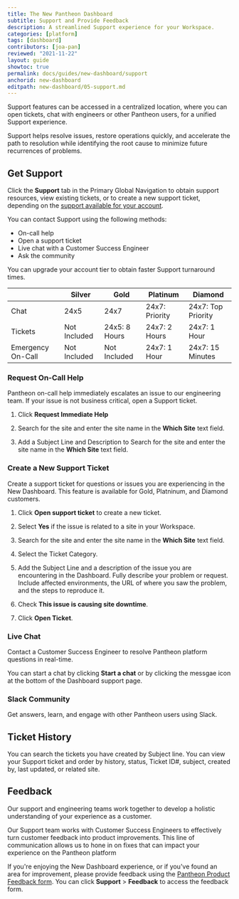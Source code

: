 ```yaml
---
title: The New Pantheon Dashboard
subtitle: Support and Provide Feedback
description: A streamlined Support experience for your Workspace.
categories: [platform]
tags: [dashboard]
contributors: [joa-pan]
reviewed: "2021-11-22"
layout: guide
showtoc: true
permalink: docs/guides/new-dashboard/support
anchorid: new-dashboard
editpath: new-dashboard/05-support.md
---
```


Support features can be accessed in a centralized location, where you can open tickets, chat with engineers or other Pantheon users, for a unified Support experience. 

Support helps resolve issues, restore operations quickly, and accelerate the path to resolution while identifying the root cause to minimize future recurrences of problems.

## Get Support

Click the **Support** tab in the Primary Global Navigation to obtain support resources, view existing tickets, or to create a new support ticket, depending on the [support available for your account](/guides/support/#support-features-and-response-times). 

You can contact Support using the following methods:
* On-call help 
* Open a support ticket
* Live chat with a Customer Success Engineer
* Ask the community 

You can upgrade your account tier to obtain faster Support turnaround times.

||Silver| Gold| Platinum| Diamond|
|------|-----|---------|--------|--------|    
|Chat|24x5|24x7|24x7: Priority|	24x7: Top Priority|
|Tickets| Not Included |24x5: 8 Hours|	24x7: 2 Hours|	24x7: 1 Hour|
|Emergency On-Call| Not Included|Not Included|24x7: 1 Hour|24x7: 15 Minutes|

### Request On-Call Help 

Pantheon on-call help immediately escalates an issue to our engineering team. If your issue is not business critical, open a Support ticket. 

1. Click **Request Immediate Help** 

1. Search for the site and enter the site name in the **Which Site** text field.

1. Add a Subject Line and Description to Search for the site and enter the site name in the **Which Site** text field.

### Create a New Support Ticket

Create a support ticket for questions or issues you are experiencing in the New Dashboard. This feature is available for Gold, Platninum, and Diamond customers.

1. Click **Open support ticket** to create a new ticket. 

1. Select **Yes** if the issue is related to a site in your Workspace. 

1. Search for the site and enter the site name in the **Which Site** text field.

1. Select the Ticket Category.

1. Add the Subject Line and a description of the issue you are encountering in the Dashboard. Fully describe your problem or request. Include affected environments, the URL of where you saw the problem, and the steps to reproduce it.

1. Check **This issue is causing site downtime**.

1. Click **Open Ticket**.

### Live Chat

Contact a Customer Success Engineer to resolve Pantheon platform questions in real-time.

You can start a chat by clicking **Start a chat** or by clicking the messgae icon at the bottom of the Dashboard support page. 

### Slack Community

Get answers, learn, and engage with other Pantheon users using Slack.  

## Ticket History 

You can search the tickets you have created by Subject line. You can view your Support ticket and order by history, status, Ticket ID#, subject, created by, last updated, or related site.

## Feedback

Our support and engineering teams work together to develop a holistic understanding of your experience as a customer.

Our Support team works with Customer Success Engineers to effectively turn customer feedback into product improvements. This line of communication allows us to hone in on fixes that can impact your experience on the Pantheon platform

If you're enjoying the New Dashboard experience, or if you've found an area for improvement, please provide feedback using the [Pantheon Product Feedback form](https://forms.gle/7Ur2kdoYWrAh82ic6). You can click **Support** > **Feedback** to access the feedback form.